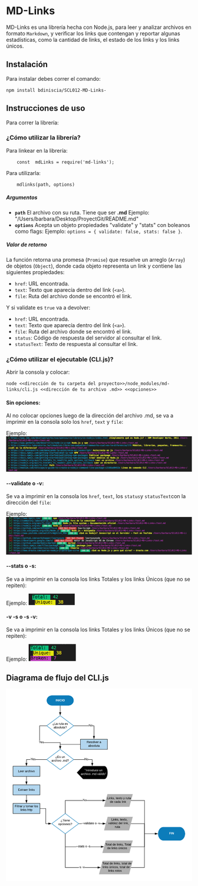 # MD-Links
MD-Links es una librería hecha con Node.js, para leer y analizar archivos en formato `Markdown`, y verificar los links que contengan y reportar algunas estadísticas, como la cantidad de links, el estado de los links y los links únicos. 

## Instalación
Para instalar debes correr el comando: 

    npm install bdiniscia/SCL012-MD-Links-

## Instrucciones de uso
Para correr la librería:

### ¿Cómo utilizar la librería?

Para linkear en la librería:
```
    const  mdLinks = require('md-links');
```
Para utilizarla:
```
    mdlinks(path, options)
```

##### Argumentos

-   **`path`**  El archivo con su ruta. Tiene que ser **.md** Ejemplo: "/Users/barbara/Desktop/ProyectGit/README.md"
-   **`options`**  Acepta un objeto propiedades  "validate" y "stats" con boleanos como flags: 
Ejemplo: `options = { validate: false, stats: false }`.


##### Valor de retorno

La función retorna una promesa (`Promise`) que resuelve un arreglo (`Array`) de objetos (`Object`), donde cada objeto representa un link y contiene las siguientes propiedades:

-   `href`: URL encontrada.
-   `text`: Texto que aparecía dentro del link (`<a>`).
-   `file`: Ruta del archivo donde se encontró el link.

Y si validate es `true` va a devolver: 
-   `href`: URL encontrada.
-   `text`: Texto que aparecía dentro del link (`<a>`).
-   `file`: Ruta del archivo donde se encontró el link.
-   `status`:  Código de respuesta del servidor al consultar el link. 
-   `statusText`: Texto de respuesta al consultar el link.

### ¿Cómo utilizar el ejecutable (CLI.js)?

Abrir la consola y colocar: 

    node <<dirección de tu carpeta del proyecto>>/node_modules/md-links/cli.js <<dirección de tu archivo .md>> <<opciones>>

#### Sin opciones: 
Al no colocar opciones luego de la dirección del archivo .md, se va a imprimir en la consola solo los `href`, `text` y `file`: 

Ejemplo: 
![vista sin opciones](img/sin-opciones.png)


#### --validate  o  -v: 
Se va a imprimir en la consola los `href`, `text`, los `status`y `statusText`con la dirección del `file`: 

Ejemplo: 
![vista de --validate](img/validate.png)

#### --stats o  -s: 
Se va a imprimir en la consola los links Totales y los links Únicos (que no se repiten): 

Ejemplo:
![vista de --stats](img/stats.png)


#### -v  -s   o   -s  -v: 
Se va a imprimir en la consola los links Totales y los links Únicos (que no se repiten): 

Ejemplo: 
![vista de -v -s](img/validate-stats.png)


## Diagrama de flujo del CLI.js
![vista de --validate](img/Diagram.png)



